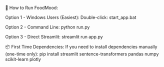 🚀 How to Run FoodMood:

Option 1 - Windows Users (Easiest):
Double-click: start_app.bat

Option 2 - Command Line:
python run.py

Option 3 - Direct Streamlit:
streamlit run app.py

📦 First Time Dependencies:
If you need to install dependencies manually (one-time only):
pip install streamlit sentence-transformers pandas numpy scikit-learn plotly
